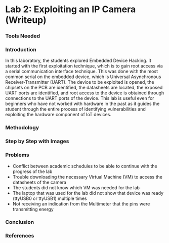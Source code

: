 # Lab 2: Exploiting an IP Camera (Writeup)
### Tools Needed
### Introduction
  In this laboratory, the students explored Embedded Device Hacking. It started with the first exploitation technique, which is to gain root access via a serial communication interface technique. This was done with the most common serial on the embedded device, which is Universal Asynchronous Receiver-Transmitter (UART). The device to be exploited is opened, the chipsets on the PCB are identified, the datasheets are located, the exposed UART ports are identified, and root access to the device is obtained through connections to the UART ports of the device. This lab is useful even for beginners who have not worked with hardware in the past as it guides the student through the entire process of identifying vulnerabilities and exploiting the hardware component of IoT devices.
### Methodology
### Step by Step with Images
### Problems
- Conflict between academic schedules to be able to continue with the progress of the lab
- Trouble downloading the necessary Virtual Machine (VM) to access the datasheets of the camera
- The students did not know which VM was needed for the lab
- The laptop that was used for the lab did not show that device was ready (ttyUSB0 or ttyUSB1) multiple times
- Not receiving an indication from the Multimeter that the pins were transmitting energy
### Conclusion
### References
